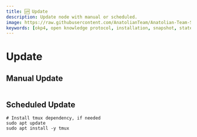 ```yaml
---
title: 🆙 Update
description: Update node with manual or scheduled.
image: https://raw.githubusercontent.com/AnatolianTeam/Anatolian-Team-Services/main/docs/Testnet/Cosmos-Ecosystem/okp4/img/OKP4-Service-Cover.jpg
keywords: [okp4, open knowledge protocol, installation, snapshot, statesync, update]
---
```


# Update 

## Manual Update

```shell

```

## Scheduled Update

```shell
# Install tmux dependency, if needed
sudo apt update
sudo apt install -y tmux
```

```shell

```
